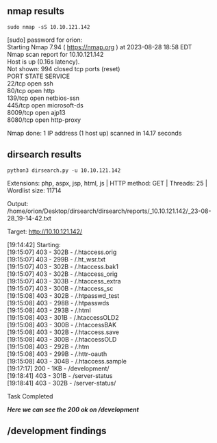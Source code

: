 
## nmap results


`sudo nmap -sS 10.10.121.142`  

[sudo] password for orion:   
Starting Nmap 7.94 ( https://nmap.org ) at 2023-08-28 18:58 EDT  
Nmap scan report for 10.10.121.142  
Host is up (0.16s latency).  
Not shown: 994 closed tcp ports (reset)  
PORT     STATE SERVICE  
22/tcp   open  ssh  
80/tcp   open  http  
139/tcp  open  netbios-ssn  
445/tcp  open  microsoft-ds  
8009/tcp open  ajp13  
8080/tcp open  http-proxy                                                                                                                               

Nmap done: 1 IP address (1 host up) scanned in 14.17 seconds  



## dirsearch results


`python3 dirsearch.py -u 10.10.121.142` 

Extensions: php, aspx, jsp, html, js | HTTP method: GET | Threads: 25 | Wordlist size: 11714  

Output: /home/orion/Desktop/dirsearch/dirsearch/reports/_10.10.121.142/_23-08-28_19-14-42.txt  

Target: http://10.10.121.142/  

[19:14:42] Starting:                                                                                                                                  
[19:15:07] 403 -  302B  - /.htaccess.orig                                   
[19:15:07] 403 -  299B  - /.ht_wsr.txt                                      
[19:15:07] 403 -  302B  - /.htaccess.bak1                                    
[19:15:07] 403 -  302B  - /.htaccess_orig  
[19:15:07] 403 -  303B  - /.htaccess_extra  
[19:15:07] 403 -  300B  - /.htaccess_sc                                     
[19:15:08] 403 -  302B  - /.htpasswd_test  
[19:15:08] 403 -  298B  - /.htpasswds                                        
[19:15:08] 403 -  293B  - /.html  
[19:15:08] 403 -  301B  - /.htaccessOLD2  
[19:15:08] 403 -  300B  - /.htaccessBAK  
[19:15:08] 403 -  302B  - /.htaccess.save                                    
[19:15:08] 403 -  300B  - /.htaccessOLD  
[19:15:08] 403 -  292B  - /.htm  
[19:15:08] 403 -  299B  - /.httr-oauth  
[19:15:08] 403 -  304B  - /.htaccess.sample  
[19:17:17] 200 -    1KB - /development/                                     
[19:18:41] 403 -  301B  - /server-status                                    
[19:18:41] 403 -  302B  - /server-status/                                    
                                                                             
Task Completed  

**_Here we can see the 200 ok on /development_**


## /development findings




